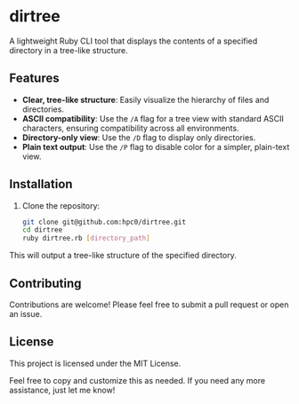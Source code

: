 # dirtree
A lightweight Ruby CLI tool that displays the contents of a specified directory in a tree-like structure.

## Features

- **Clear, tree-like structure**: Easily visualize the hierarchy of files and directories.  
- **ASCII compatibility**: Use the `/A` flag for a tree view with standard ASCII characters, ensuring compatibility across all environments.  
- **Directory-only view**: Use the `/D` flag to display only directories.  
- **Plain text output**: Use the `/P` flag to disable color for a simpler, plain-text view. 

## Installation

1. Clone the repository:

   ```bash
   git clone git@github.com:hpc0/dirtree.git
   cd dirtree
   ruby dirtree.rb [directory_path]

This will output a tree-like structure of the specified directory.

## Contributing

Contributions are welcome! Please feel free to submit a pull request or open an issue.

## License

This project is licensed under the MIT License.

Feel free to copy and customize this as needed. If you need any more assistance, just let me know!
